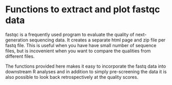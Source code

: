 # Functions to extract and plot fastqc data

fastqc is a frequently used program to evaluate the quality of
next-generation sequencing data. It creates a separate html page and
zip file per fastq file. This is useful when you have have small
number of sequence files, but is incovenient when you want to
compare the qualities from different files. 

The functions provided here makes it easy to incorporate the fastq
data into downstream R analyses and in addition to simply
pre-screening the data it is also possible to look back
retrospectively at the quality scores.

